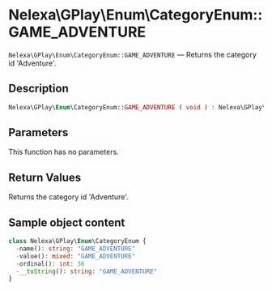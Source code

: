 # Nelexa\GPlay\Enum\CategoryEnum::GAME_ADVENTURE
`Nelexa\GPlay\Enum\CategoryEnum::GAME_ADVENTURE` — Returns the category id 'Adventure'.

## Description
```php
Nelexa\GPlay\Enum\CategoryEnum::GAME_ADVENTURE ( void ) : Nelexa\GPlay\Enum\CategoryEnum
```

## Parameters
This function has no parameters.

## Return Values
Returns the category id 'Adventure'.

## Sample object content
```php
class Nelexa\GPlay\Enum\CategoryEnum {
  -name(): string: "GAME_ADVENTURE"
  -value(): mixed: "GAME_ADVENTURE"
  -ordinal(): int: 36
  -__toString(): string: "GAME_ADVENTURE"
}
```
